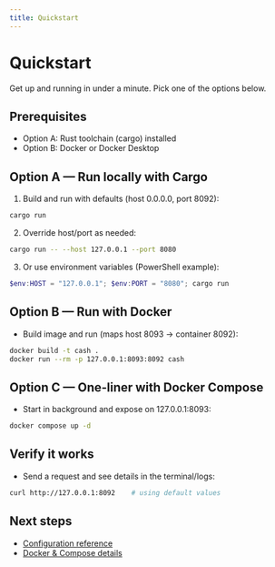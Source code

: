 ```yaml
---
title: Quickstart
---
```


Quickstart
=============

Get up and running in under a minute. Pick one of the options below.

Prerequisites
-------------
- Option A: Rust toolchain (cargo) installed
- Option B: Docker or Docker Desktop

Option A — Run locally with Cargo
---------------------------------
1) Build and run with defaults (host 0.0.0.0, port 8092):
```bash
cargo run
```

2) Override host/port as needed:
```bash
cargo run -- --host 127.0.0.1 --port 8080
```

3) Or use environment variables (PowerShell example):
```powershell
$env:HOST = "127.0.0.1"; $env:PORT = "8080"; cargo run
```

Option B — Run with Docker
--------------------------
- Build image and run (maps host 8093 -> container 8092):
```bash
docker build -t cash .
docker run --rm -p 127.0.0.1:8093:8092 cash
```

Option C — One‑liner with Docker Compose
----------------------------------------
- Start in background and expose on 127.0.0.1:8093:
```bash
docker compose up -d
```

Verify it works
---------------
- Send a request and see details in the terminal/logs:
```bash
curl http://127.0.0.1:8092    # using default values
```

Next steps
----------
- [Configuration reference](config.md)
- [Docker & Compose details](docker.md)
